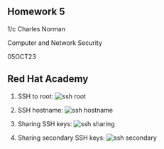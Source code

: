 ## Homework 5
1/c Charles Norman

Computer and Network Security

05OCT23

## Red Hat Academy

1. SSH to root:
![ssh root]()

2. SSH hostname:
![ssh hostname]()

3. Sharing SSH keys:
![ssh sharing]()

4. Sharing secondary SSH keys:
![ssh secondary]()


